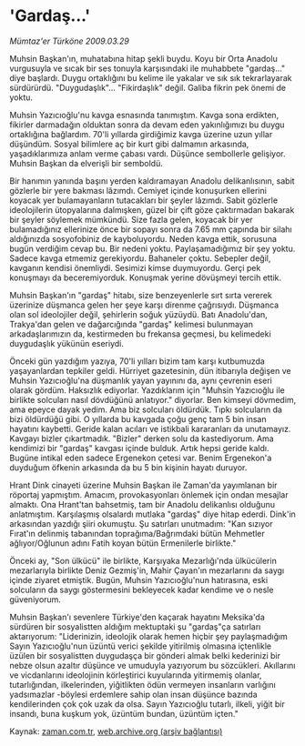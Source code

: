 # 'Gardaş...'

*Mümtaz'er Türköne 2009.03.29*

<tr><td class="metin" colspan="2" style="padding-top: 20px; padding-left: 5px; padding-right: 10px;">Muhsin Başkan'ın, muhatabına hitap şekli buydu. Koyu bir Orta Anadolu vurgusuyla ve sıcak bir ses tonuyla karşısındaki ile muhabbete "gardaş..." diye başlardı. Duygu ortaklığını bu kelime ile yakalar ve sık sık tekrarlayarak sürdürürdü. "Duygudaşlık"... "Fikirdaşlık" değil. Galiba fikrin pek önemi de yoktu.</td></tr><tr><td class="metin" colspan="2" style="padding-top: 20px; padding-left: 5px; padding-right: 10px;"><p> Muhsin Yazıcıoğlu'nu kavga esnasında tanımıştım. Kavga sona erdikten, fikirler darmadağın olduktan sonra da devam eden yakınlığımızı bu duygu ortaklığına bağlardım. 70'li yıllarda girdiğimiz kavga üzerine uzun yıllar düşündüm. Sosyal bilimlere aç bir kurt gibi dalmamın arkasında, yaşadıklarımıza anlam verme çabası vardı. Düşünce sembollerle gelişiyor. Muhsin Başkan da elverişli bir semboldü.
<p>Bir hanımın yanında başını yerden kaldıramayan Anadolu delikanlısının, sabit gözlerle bir yere bakması lâzımdı. Cemiyet içinde konuşurken ellerini koyacak yer bulamayanların tutacakları bir şeyler lâzımdı. Sabit gözlerle ideolojilerin ütopyalarına dalmışken, güzel bir çift göze çaktırmadan bakarak bir şeyler söylemek mümkündü. Size fazla gelen, koyacak bir yer bulamadığınız ellerinize önce bir sopayı sonra da 7.65 mm çapında bir silahı aldığınızda sosyofobiniz de kayboluyordu. Neden kavga ettik, sorusuna bugün verdiğim cevap bu. Bir nedeni yoktu. Paylaşamadığımız bir şey yoktu. Sadece kavga etmemiz gerekiyordu. Bahaneler çoktu. Sebepler değil, kavganın kendisi önemliydi. Sesimizi kimse duymuyordu. Gerçi pek konuşmayı da beceremiyorduk. Konuşmak yerine dövüşmeyi tercih ettik.
<p>Muhsin Başkan'ın "gardaş" hitabı, size benzeyenlerle sırt sırta vererek üzerinize düşmanca gelen her şeye karşı direnme çağrısıydı. Düşmanca olan sol ideolojiler değil, şehirlerin soğuk yüzüydü. Batı Anadolu'dan, Trakya'dan gelen ve dağarcığında "gardaş" kelimesi bulunmayan arkadaşlarımızın da, kestirmeden bu frekansa geçmesi, bu kelimedeki duygudaşlık yükünün eseriydi.
<p>Önceki gün yazdığım yazıya, 70'li yılları bizim tam karşı kutbumuzda yaşayanlardan tepkiler geldi. Hürriyet gazetesinin, dün itibarıyla değişen ve Muhsin Yazıcıoğlu'na düşmanlık yayan yayınını da, aynı çevrenin eseri olarak gördüm. Haksızlık ediyorlar. Yazdıklarım için "Muhsin Yazıcıoğlu ile birlikte solcuları nasıl dövdüğünü anlatıyor." diyorlar. Ben kimseyi dövmedim, ama epeyce dayak yedim. Ama biz solcuları öldürdük. Tıpkı solcuların da bizi öldürdüğü gibi. O yıllarda bu kavgada çoğu genç tam 5 bin insan hayatını kaybetti. Geride kalan acıları ve istikbali kararanları da unutamayız. Kavgayı bizler çıkartmadık. "Bizler" derken solu da kastediyorum. Ama kendimizi bir "gardaş" kavgası içinde bulduk. Artık hepsi geride kaldı. Bugüne intikal eden sadece Ergenekon çetesi var. Benim Ergenekon'a duyduğum öfkenin arkasında da bu 5 bin kişinin hayatı duruyor.
<p>Hrant Dink cinayeti üzerine Muhsin Başkan ile Zaman'da yayımlanan bir röportaj yapmıştım. Amacım, provokasyonları önlemek için ondan mesajlar almaktı. Ona Hrant'tan bahsetmiş, tam bir Anadolu delikanlısı olduğunu anlatmıştım. Karşılaşmış olsalardı mutlaka "gardaş" diye hitap ederdi. Dink'in arkasından yazdığı şiiri okumuştu. Şu satırları unutmadım: "Kan sızıyor Fırat'ın delinmiş tabanından toprağıma/Bağrımdaki bütün Mehmetler ağlıyor/Oğlunun adını Fatih koyan bütün Ermenilerle birlikte."
<p>Önceki ay, "Son ülkücü" ile birlikte, Karşıyaka Mezarlığı'nda ülkücülerin mezarlarıyla birlikte Deniz Gezmiş'in, Mahir Çayan'ın mezarlarını da saygı içinde ziyaret etmiştik. Bugün, Muhsin Yazıcıoğlu'nun hatırasına, eski solcuların da saygı göstermesini bekleyecek kadar kendime ve o nesle güveniyorum. 
<p>Muhsin Başkan'ı sevenlere Türkiye'den kaçarak hayatını Meksika'da sürdüren bir sosyalistten aldığım mektuptaki şu "gardaş"ça satırları aktarıyorum: "Liderinizin, ideolojik olarak hemen hiçbir şey paylaşmadığım Sayın Yazıcıoğlu'nun üzüntü verici şekilde yitirilmiş olmasına içtenlikle üzülen bir sosyalistten duygudaşça bir gönderi almak belki kederinizi bir nebze olsun azaltır düşünce ve umuduyla yazıyorum bu sözcükleri. Akıllarını ve vicdanlarını ideolojinin körleştirici kuyularında yitirmemiş olanlar, tutarlığından, ilkelerinden, yiğitlikten ödün vermeyen insanların varlığını yadsımazlar -böylesi erdemlere sahip olan insan düşünce bazında kendilerinden çok çok uzak da olsa. Sayın Yazıcıoğlu tutarlı, ilkeli, yiğit bir insandı, buna kuşkum yok, üzüntüm bundan, üzüntüm içten."<br/></p></p></p></p></p></p></p></td></tr>

Kaynak: [zaman.com.tr](http://zaman.com.tr/yazar.do?yazino=831311), [web.archive.org (arşiv bağlantısı)](http://web.archive.org/web/20090402090818/http://www.zaman.com.tr:80/yazar.do?yazino=831311)
